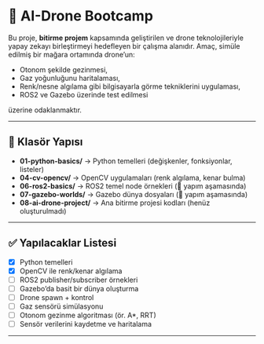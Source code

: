 # 🤖 AI-Drone Bootcamp

Bu proje, **bitirme projem** kapsamında geliştirilen ve drone teknolojileriyle yapay zekayı birleştirmeyi hedefleyen bir çalışma alanıdır. Amaç, simüle edilmiş bir mağara ortamında drone’un:
- Otonom şekilde gezinmesi,
- Gaz yoğunluğunu haritalaması,
- Renk/nesne algılama gibi bilgisayarla görme tekniklerini uygulaması,
- ROS2 ve Gazebo üzerinde test edilmesi

üzerine odaklanmaktır.  

---

## 📂 Klasör Yapısı

- **01-python-basics/** → Python temelleri (değişkenler, fonksiyonlar, listeler)
- **04-cv-opencv/** → OpenCV uygulamaları (renk algılama, kenar bulma)
- **06-ros2-basics/** → ROS2 temel node örnekleri (🚧 yapım aşamasında)
- **07-gazebo-worlds/** → Gazebo dünya dosyaları (🚧 yapım aşamasında)
- **08-ai-drone-project/** → Ana bitirme projesi kodları (henüz oluşturulmadı)

---

## ✅ Yapılacaklar Listesi

- [x] Python temelleri
- [x] OpenCV ile renk/kenar algılama
- [ ] ROS2 publisher/subscriber örnekleri
- [ ] Gazebo’da basit bir dünya oluşturma
- [ ] Drone spawn + kontrol
- [ ] Gaz sensörü simülasyonu
- [ ] Otonom gezinme algoritması (ör. A*, RRT)
- [ ] Sensör verilerini kaydetme ve haritalama

---